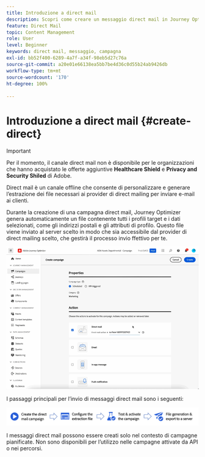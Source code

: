 ```yaml
---
title: Introduzione a direct mail
description: Scopri come creare un messaggio direct mail in Journey Optimizer
feature: Direct Mail
topic: Content Management
role: User
level: Beginner
keywords: direct mail, messaggio, campagna
exl-id: bb52f400-6289-4a7f-a34f-98eb5d27c76a
source-git-commit: a20e01e66138ea5bb7be4d36c0d55b24ab9426db
workflow-type: tm+mt
source-wordcount: '170'
ht-degree: 100%

---
```


# Introduzione a direct mail {#create-direct}

>[!IMPORTANT]
>
>Per il momento, il canale direct mail non è disponibile per le organizzazioni che hanno acquistato le offerte aggiuntive **Healthcare Shield** e **Privacy and Security Shiled** di Adobe.

Direct mail è un canale offline che consente di personalizzare e generare l’estrazione dei file necessari ai provider di direct mailing per inviare e-mail ai clienti.

Durante la creazione di una campagna direct mail, Journey Optimizer genera automaticamente un file contenente tutti i profili target e i dati selezionati, come gli indirizzi postali e gli attributi di profilo. Questo file viene inviato al server scelto in modo che sia accessibile dal provider di direct mailing scelto, che gestirà il processo invio ffettivo per te.

![](../rn/assets/do-not-localize/gif-dm.gif)


I passaggi principali per l’invio di messaggi direct mail sono i seguenti:

![](assets/dm-creation-process.png)

I messaggi direct mail possono essere creati solo nel contesto di campagne pianificate. Non sono disponibili per l’utilizzo nelle campagne attivate da API o nei percorsi.
